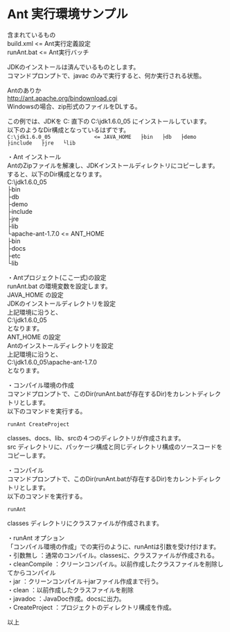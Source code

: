 Ant 実行環境サンプル
================

含まれているもの  
  build.xml       <= Ant実行定義設定  
  runAnt.bat      <= Ant実行バッチ  
  
  
JDKのインストールは済んでいるものとします。  
コマンドプロンプトで、javac のみで実行すると、何か実行される状態。  
  
Antのありか  
http://ant.apache.org/bindownload.cgi  
Windowsの場合、zip形式のファイルをDLする。  

この例では、JDKを C: 直下の C:\jdk1.6.0_05 にインストールしています。  
以下のようなDir構成となっているはずです。  
``
C:\jdk1.6.0_05              <= JAVA_HOME  
 ├bin  
 ├db  
 ├demo  
 ├include  
 ├jre  
 └lib  
``
  
・Ant インストール  
AntのZipファイルを解凍し、JDKインストールディレクトリにコピーします。  
すると、以下のDir構成となります。  
C:\jdk1.6.0_05  
 ├bin  
 ├db  
 ├demo  
 ├include  
 ├jre  
 ├lib  
 └apache-ant-1.7.0     <= ANT_HOME  
    ├bin  
    ├docs  
    ├etc  
    └lib  
  
  
・Antプロジェクト(ここ一式)の設定  
runAnt.bat の環境変数を設定します。  
JAVA_HOME の設定  
    JDKのインストールディレクトリを設定  
    上記環境に沿うと、  
        C:\jdk1.6.0_05  
    となります。  
ANT_HOME の設定  
    Antのインストールディレクトリを設定  
    上記環境に沿うと、  
        C:\jdk1.6.0_05\apache-ant-1.7.0  
    となります。  
  
  
・コンパイル環境の作成  
コマンドプロンプトで、このDir(runAnt.batが存在するDir)をカレントディレクトリとします。  
以下のコマンドを実行する。  
  
    runAnt CreateProject  
  
classes、docs、lib、srcの４つのディレクトリが作成されます。  
src ディレクトリに、パッケージ構成と同じディレクトリ構成のソースコードをコピーします。  
  

・コンパイル  
コマンドプロンプトで、このDir(runAnt.batが存在するDir)をカレントディレクトリとします。  
以下のコマンドを実行する。  
  
    runAnt  
  
classes ディレクトリにクラスファイルが作成されます。  
  
・runAnt オプション  
「コンパイル環境の作成」での実行のように、runAntは引数を受け付けます。  
・引数無し      ：通常のコンパイル。classesに、クラスファイルが作成される。  
・cleanCompile  ：クリーンコンパイル。以前作成したクラスファイルを削除してからコンパイル  
・jar           ：クリーンコンパイル＋jarファイル作成まで行う。  
・clean         ：以前作成したクラスファイルを削除  
・javadoc       ：JavaDoc作成。docsに出力。  
・CreateProject ：プロジェクトのディレクトリ構成を作成。  
  
  
以上  


